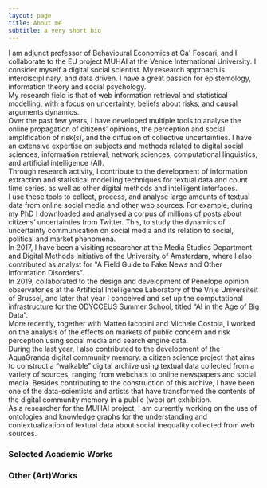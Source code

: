 ```yaml
---
layout: page
title: About me
subtitle: a very short bio
---
```


I am adjunct professor of Behavioural Economics at Ca' Foscari, and I collaborate to the EU project MUHAI at the Venice International University. I consider myself a digital social scientist. My research approach is interdisciplinary, and data driven. I have a great passion for epistemology, information theory and social psychology.  <br>
My research field is that of web information retrieval and statistical modelling, with a focus on uncertainty, beliefs about risks, and causal arguments dynamics.
<br>
Over the past few years, I have developed multiple tools to analyse the online propagation of citizens’ opinions, the perception and social amplification of risk(s), and the diffusion of collective uncertainties. I have an extensive expertise on subjects and methods related to digital social sciences, information retrieval, network sciences, computational linguistics, and artificial intelligence (AI). 
<br>
Through research activity, I contribute to the development of information extraction and statistical modelling techniques for textual data and count time series, as well as other digital methods and intelligent interfaces. <br>
I use these tools to collect, process, and analyse large amounts of textual data from online social media and other web sources. For example, during my PhD I downloaded and analysed a corpus of millions of posts about citizens’ uncertainties from Twitter. This, to study the dynamics of uncertainty communication on social media and its relation to social, political and market phenomena.
<br>
 In 2017, I have been a visiting researcher at the Media Studies Department and Digital Methods Initiative of the University of Amsterdam, where I also contributed as analyst for "A Field Guide to Fake News and Other Information Disorders”.
<br>
 In 2019, collaborated to the design and development of Penelope opinion observatories at the Artificial Intelligence Laboratory of the Vrije Universiteit of Brussel, and later that year I conceived and set up the computational infrastructure for the ODYCCEUS Summer School, titled “AI in the Age of Big Data”.
<br>
 More recently, together with Matteo Iacopini and Michele Costola, I worked on the analysis of the effects on markets of public concern and risk perception using social media and search engine data.
<br>
  During the last year, I also contributed to the development of the AquaGranda digital community memory: a citizen science project that aims to construct a “walkable” digital archive using textual data collected from a variety of sources, ranging from webchats to online newspapers and social media. Besides contributing to the construction of this archive, I have been one of the data-scientists and artists that have transformed the contents of the digital community memory in a public (web) art exhibition.
<br>
  As a researcher for the MUHAI project, I am currently working on the use of ontologies and knowledge graphs for the understanding and contextualization of textual data about social inequality collected from web sources.

### Selected Academic Works


### Other (Art)Works
